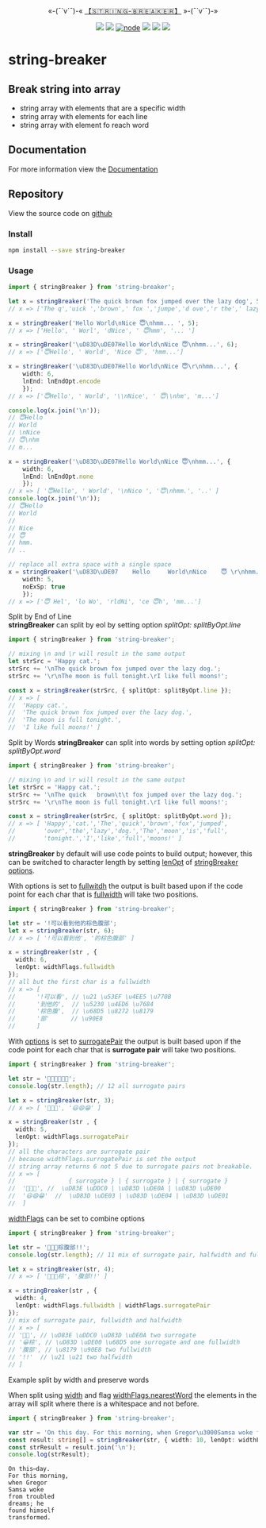 <p align="center">
«-(¯`v´¯)-« <a href="https://www.npmjs.com/package/string-breaker">【🇸​🇹​🇷​🇮​🇳​🇬​-🇧​🇷​🇪​🇦​🇰​🇪​🇷​​】</a> »-(¯`v´¯)-»
</ br>
</p>
<p align="center">
<a href="https://travis-ci.org/Amourspirit/node-string-breaker"><img src="https://travis-ci.org/Amourspirit/node-string-breaker.svg?branch=master" /></a>
<a href="https://snyk.io/test/github/Amourspirit/node-string-breaker?targetFile=package.json">
<img src="https://snyk.io/test/github/Amourspirit/node-string-breaker/badge.svg?targetFile=package.json" /></a>
<a href="https://www.npmjs.com/package/string-breaker"><img alt="node" src="https://img.shields.io/node/v/string-breaker.svg"></a>
<img src="https://img.shields.io/github/package-json/v/Amourspirit/node-string-breaker.svg" />
<img src="https://img.shields.io/github/license/Amourspirit/node-string-breaker.svg" />
<a href="https://github.com/badges/stability-badges"> <img src="https://badges.github.io/stability-badges/dist/stable.svg" /></a>
</p>

# string-breaker

## Break string into array

* string array with elements that are a specific width
* string array with elements for each line
* string array with element fo reach word

## Documentation

For more information view the [Documentation](https://amourspirit.github.io/node-string-breaker/index.html)

## Repository

View the source code on [github](https://github.com/Amourspirit/node-string-breaker)

### Install

```bash
npm install --save string-breaker
```

### Usage

```ts
import { stringBreaker } from 'string-breaker';

let x = stringBreaker('The quick brown fox jumped over the lazy dog', 5);
// x => ['The q','uick ','brown',' fox ','jumpe','d ove','r the',' lazy',' dog']

x = stringBreaker('Hello World\nNice 😇\nhmm... ', 5);
// x => ['Hello', ' Worl', 'dNice', ' 😇hmm', '... ']

x = stringBreaker('\uD83D\uDE07Hello World\nNice 😇\nhmm...', 6);
// x => ['😇Hello', ' World', 'Nice 😇', 'hmm...']

x = stringBreaker('\uD83D\uDE07Hello World\nNice 😇\r\nhmm...', {
    width: 6,
    lnEnd: lnEndOpt.encode
    });
// x => ['😇Hello', ' World', '\\nNice', ' 😇\\nhm', 'm...']

console.log(x.join('\n'));
// 😇Hello
// World
// \nNice
// 😇\nhm
// m...

x = stringBreaker('\uD83D\uDE07Hello World\nNice 😇\nhmm...', {
    width: 6,
    lnEnd: lnEndOpt.none
    });
// x => [ '😇Hello', ' World', '\nNice ', '😇\nhmm.', '..' ]
console.log(x.join('\n'));
// 😇Hello
// World
//
// Nice 
// 😇
// hmm.
// ..

// replace all extra space with a single space
x = stringBreaker('\uD83D\uDE07    Hello     World\nNice    😇 \r\nhmm...', {
    width: 5,
    noExSp: true
    });
// x => ['😇 Hel', 'lo Wo', 'rldNi', 'ce 😇h', 'mm...']
```

Split by End of Line  
**stringBreaker** can split by eol by setting option *splitOpt: splitByOpt.line*

```typescript
import { stringBreaker } from 'string-breaker';

// mixing \n and \r will result in the same output
let strSrc = 'Happy cat.';
strSrc += '\nThe quick brown fox jumped over the lazy dog.';
strSrc += '\r\nThe moon is full tonight.\rI like full moons!';

const x = stringBreaker(strSrc, { splitOpt: splitByOpt.line });
// x => [
//  'Happy cat.',
//  'The quick brown fox jumped over the lazy dog.',
//  'The moon is full tonight.',
//  'I like full moons!' ]
```

Split by Words
**stringBreaker** can split into words by setting option *splitOpt: splitByOpt.word*

```typescript
import { stringBreaker } from 'string-breaker';

// mixing \n and \r will result in the same output
let strSrc = 'Happy cat.';
strSrc += '\nThe quick   brown\t\t fox jumped over the lazy dog.';
strSrc += '\r\nThe moon is full tonight.\rI like full moons!';

const x = stringBreaker(strSrc, { splitOpt: splitByOpt.word });
// x => [ 'Happy','cat.','The','quick','brown','fox','jumped',
//        'over','the','lazy','dog.','The','moon','is','full',
//        'tonight.','I','like','full','moons!' ]

```

**stringBreaker** by default will use code points to build output; however, this can be switched to character length by setting [lenOpt](https://amourspirit.github.io/node-string-breaker/enums/_main_.lnendopt.html) of [stringBreaker](https://amourspirit.github.io/node-string-breaker/modules/_main_.html#stringbreaker) [options](https://amourspirit.github.io/node-string-breaker/interfaces/_main_.istringbreakopt.html).

With options is set to [fullwitdh](https://amourspirit.github.io/node-string-breaker/enums/_main_.widthflags.html#fullwidth) the output is built based upon if the code point for each char that is [fullwidth](https://amourspirit.github.io/node-string-breaker/enums/_main_.widthflags.html#fullwidth) will take two positions.

```typescript
import { stringBreaker } from 'string-breaker';

let str = '!可以看到他的棕色腹部';
let x = stringBreaker(str, 6);
// x => [ '!可以看到他', '的棕色腹部' ]

x = stringBreaker(str , {
  width: 6,
  lenOpt: widthFlags.fullwidth
});
// all but the first char is a fullwidth
// x => [
//      '!可以看', // \u21 \u53EF \u4EE5 \u770B
//      '到他的',  // \u5230 \u4ED6 \u7684
//      '棕色腹',  // \u68D5 \u8272 \u8179
//      '部'      // \u90E8
//      ]

```

With [options](https://amourspirit.github.io/node-string-breaker/interfaces/_main_.istringbreakopt.html) is set to [surrogatePair](https://amourspirit.github.io/node-string-breaker/enums/_main_.widthflags.html#surrogatepair) the output is built based upon if the code point for each char that is **surrogate pair** will take two positions.

```typescript
import { stringBreaker } from 'string-breaker';

let str = '🧀😊😀😃😄😁';
console.log(str.length); // 12 all surrogate pairs

let x = stringBreaker(str, 3);
// x => [ '🧀😊😀', '😃😄😁' ]

x = stringBreaker(str , {
  width: 5,
  lenOpt: widthFlags.surrogatePair
});
// all the characters are surrogate pair
// because widthFlags.surrogatePair is set the output
// string array returns 6 not 5 due to surrogate pairs not breakable.
// x => [
//               { surrogate } | { surrogate } | { surrogate }
//  '🧀😊😀', //  \uD83E \uDDC0 | \uD83D \uDE0A | \uD83D \uDE00
//  '😃😄😁'  //  \uD83D \uDE03 | \uD83D \uDE04 | \uD83D \uDE01
//  ]

```

[widthFlags](https://amourspirit.github.io/node-string-breaker/enums/_main_.widthflags.html) can be set to combine options

```typescript
import { stringBreaker } from 'string-breaker';

let str = '🧀😊😀棕腹部!!';
console.log(str.length); // 11 mix of surrogate pair, halfwidth and fullwidth

let x = stringBreaker(str, 4);
// x => [ '🧀😊😀棕', '腹部!!' ]

x = stringBreaker(str , {
  width: 4,
  lenOpt: widthFlags.fullwidth | widthFlags.surrogatePair
});
// mix of surrogate pair, fullwidth and halfwidth
// x => [
// '🧀😊', // \uD83E \uDDC0 \uD83D \uDE0A two surrogate
// '😀棕', // \uD83D \uDE00 \u68D5 one surrogate and one fullwidth
// '腹部', // \u8179 \u90E8 two fullwidth
// '!!'  // \u21 \u21 two halfwidth
// ]
```

Example split by width and preserve words

When split using [width](https://amourspirit.github.io/node-string-breaker/interfaces/_main_.istringbreakopt.html#width) and flag [widthFlags.nearestWord](https://amourspirit.github.io/node-string-breaker/enums/_main_.widthflags.html#nearestword) the elements in the array
will split where there is a whitespace and not before.

```typescript
import { stringBreaker } from 'string-breaker';

var str = 'On this day. For this morning, when Gregor\u3000Samsa woke from troubled dreams; he found himself transformed.';
const result: string[] = stringBreaker(str, { width: 10, lenOpt: widthFlags.nearestWord });
const strResult = result.join('\n');
console.log(strResult);
```

```text
On this day.
For this morning,
when Gregor
Samsa woke
from troubled
dreams; he
found himself
transformed.
```